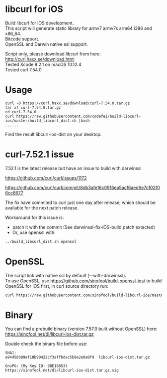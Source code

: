 libcurl for iOS
=================
Build libcurl for iOS development.  
This script will generate static library for armv7 armv7s arm64 i386 and x86_64.  
Bitcode support.  
OpenSSL and Darwin native ssl support.  
  
Script only, please download libcurl from here: http://curl.haxx.se/download.html  
Tested Xcode 8.2.1 on macOS 10.12.4  
Tested curl 7.54.0 

Usage
=================
```
curl -O https://curl.haxx.se/download/curl-7.54.0.tar.gz
tar xf curl-7.54.0.tar.gz
cd curl-7.54.0
curl https://raw.githubusercontent.com/codefei/build-libcurl-ios/master/build_libcurl_dist.sh |bash
......
```
Find the result libcurl-ios-dist on your desktop.

curl-7.52.1 issue
=================
7.52.1 is the latest release but have an issue to build with darwinssl

https://github.com/curl/curl/issues/1172

https://github.com/curl/curl/commit/8db3afe16c0916ea5acf6aed6e7cf02f06cc8677

The fix have commited to curl just one day after release, which should be avaliable for the next patch release.

Workaround for this issue is:
- patch it with the commit (See darwinssl-fix-iOS-build.patch extacted)
- Or, use openssl with:

```bash
../build_libcurl_dist.sh openssl
```

OpenSSL
=================
The script link with native ssl by default (--with-darwinssl).  
To use OpenSSL, use https://github.com/sinofool/build-openssl-ios/ to build OpenSSL for iOS first, in curl source directory run:

```bash
curl https://raw.githubusercontent.com/sinofool/build-libcurl-ios/master/build_libcurl_dist.sh openssl |bash
```

Binary 
=================
You can find a prebuild binary (version 7.57.0 built without OpenSSL) here: https://sinofool.net/dl/libcurl-ios-dist.tar.gz

Double check the binary file before use:

```
SHA1:
a94458b89ef18b90422cf3affbdac5b8e2e0a0fd  libcurl-ios-dist.tar.gz

GnuPG: (My Key ID: 9BE18853)
https://sinofool.net/dl/libcurl-ios-dist.tar.gz.sig
```
